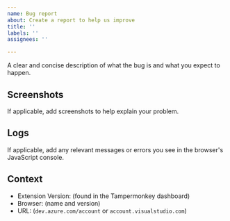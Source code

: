 ```yaml
---
name: Bug report
about: Create a report to help us improve
title: ''
labels: ''
assignees: ''

---
```


A clear and concise description of what the bug is and what you expect to happen.

## Screenshots
If applicable, add screenshots to help explain your problem.

## Logs
If applicable, add any relevant messages or errors you see in the browser's JavaScript console.

## Context
- Extension Version: (found in the Tampermonkey dashboard)
- Browser: (name and version)
- URL: (`dev.azure.com/account` or `account.visualstudio.com`)
